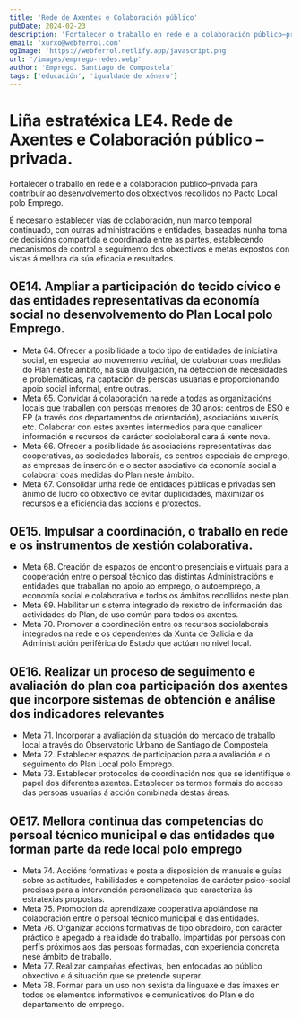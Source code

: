 ```yaml
---
title: 'Rede de Axentes e Colaboración público'
pubDate: 2024-02-23
description: 'Fortalecer o traballo en rede e a colaboración público–privada para contribuír ao desenvolvemento dos obxectivos recollidos no Pacto Local polo Emprego.'
email: 'xurxo@webferrol.com'
ogImage: 'https://webferrol.netlify.app/javascript.png'
url: '/images/emprego-redes.webp'
author: 'Emprego. Santiago de Compostela'
tags: ['educación', 'igualdade de xénero']
---
```


# Liña estratéxica LE4. Rede de Axentes e Colaboración público – privada.

Fortalecer o traballo en rede e a colaboración público–privada para contribuír ao
desenvolvemento dos obxectivos recollidos no Pacto Local polo Emprego.

É necesario establecer vías de colaboración, nun marco temporal continuado, con outras
administracións e entidades, baseadas nunha toma de decisións compartida e coordinada
entre as partes, establecendo mecanismos de control e seguimento dos obxectivos e metas
expostos con vistas á mellora da súa eficacia e resultados.

<h2 id="OE14">OE14. Ampliar a participación do tecido cívico e das entidades representativas da economía social no desenvolvemento do Plan Local polo Emprego. </h2>

- Meta 64. Ofrecer a posibilidade a todo tipo de entidades de iniciativa social, en especial ao movemento veciñal, de colaborar coas medidas do Plan neste ámbito, na súa divulgación, na detección de necesidades e problemáticas, na captación de persoas usuarias e proporcionando apoio social informal, entre outras.
- Meta 65. Convidar á colaboración na rede a todas as organizacións locais que traballen con persoas menores de 30 anos: centros de ESO e FP (a través dos departamentos de orientación), asociacións xuvenís, etc. Colaborar con estes axentes intermedios para que canalicen información e recursos de carácter sociolaboral cara á xente nova.
- Meta 66. Ofrecer a posibilidade ás asociacións representativas das cooperativas, as sociedades laborais, os centros especiais de emprego, as empresas de inserción e o sector asociativo da economía social a colaborar coas medidas do Plan neste ámbito.
- Meta 67. Consolidar unha rede de entidades públicas e privadas sen ánimo de lucro co obxectivo de evitar duplicidades, maximizar os recursos e a eficiencia das accións e proxectos.

<h2 id="OE15">OE15. Impulsar a coordinación, o traballo en rede e os instrumentos de xestión colaborativa.</h2>

- Meta 68. Creación de espazos de encontro presenciais e virtuais para a cooperación entre o persoal técnico das distintas Administracións e entidades que traballan no apoio ao emprego,
o autoemprego, a economía social e colaborativa e todos os ámbitos recollidos neste plan. 
- Meta 69. Habilitar un sistema integrado de rexistro de información das actividades do Plan, de uso común para todos os axentes.
- Meta 70. Promover a coordinación entre os recursos sociolaborais integrados na rede e os dependentes da Xunta de Galicia e da Administración periférica do Estado que actúan no nivel local.

<h2 id="OE16">OE16. Realizar un proceso de seguimento e avaliación do plan coa participación dos axentes que incorpore sistemas de obtención e análise dos indicadores relevantes</h2>

- Meta 71. Incorporar a avaliación da situación do mercado de traballo local a través do Observatorio Urbano de Santiago de Compostela
- Meta 72. Establecer espazos de participación para a avaliación e o seguimento do Plan Local polo Emprego.
- Meta 73. Establecer protocolos de coordinación nos que se identifique o papel dos diferentes axentes. Establecer os termos formais do acceso das persoas usuarias á acción combinada destas áreas.

<h2 id="OE17">OE17. Mellora continua das competencias do persoal técnico municipal e das entidades que forman parte da rede local polo emprego</h2>

- Meta 74. Accións formativas e posta a disposición de manuais e guías sobre as actitudes, habilidades e competencias de carácter psico-social precisas para a intervención personalizada que caracteriza ás estratexias propostas.
- Meta 75. Promoción da aprendizaxe cooperativa apoiándose na colaboración entre o persoal técnico municipal e das entidades.
- Meta 76. Organizar accións formativas de tipo obradoiro, con carácter práctico e apegado á realidade do traballo. Impartidas por persoas con perfís próximos aos das persoas formadas, con experiencia concreta nese ámbito de traballo.
- Meta 77. Realizar campañas efectivas, ben enfocadas ao público obxectivo e á situación que se pretende superar.
- Meta 78. Formar para un uso non sexista da linguaxe e das imaxes en todos os elementos informativos e comunicativos do Plan e do departamento de emprego.